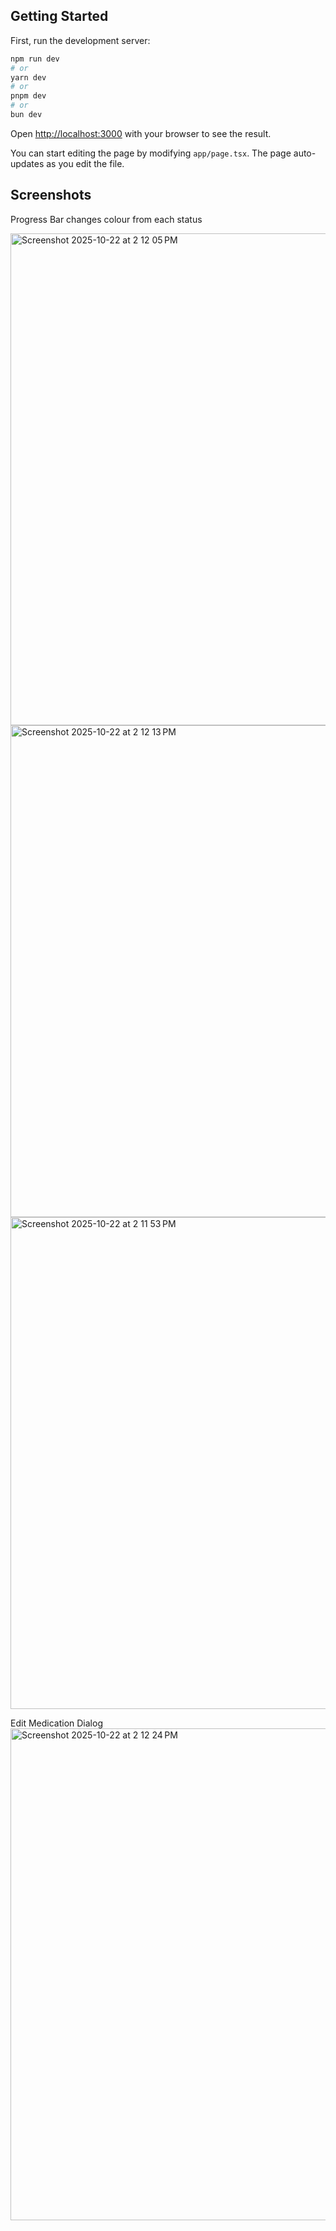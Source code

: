 ## Getting Started

First, run the development server:

```bash
npm run dev
# or
yarn dev
# or
pnpm dev
# or
bun dev
```

Open [http://localhost:3000](http://localhost:3000) with your browser to see the result.

You can start editing the page by modifying `app/page.tsx`. The page auto-updates as you edit the file.

## Screenshots

Progress Bar changes colour from each status

<img width="1436" height="787" alt="Screenshot 2025-10-22 at 2 12 05 PM" src="https://github.com/user-attachments/assets/c3dd5a91-0071-4fe0-ae4d-91bf124b86aa" />


<img width="1436" height="787" alt="Screenshot 2025-10-22 at 2 12 13 PM" src="https://github.com/user-attachments/assets/d6824d39-5020-4524-996a-810c9ed129af" />

<img width="1436" height="787" alt="Screenshot 2025-10-22 at 2 11 53 PM" src="https://github.com/user-attachments/assets/390ab5df-dc0f-4dcc-8a8d-dd60b0b0878d" />

Edit Medication Dialog
<img width="1436" height="787" alt="Screenshot 2025-10-22 at 2 12 24 PM" src="https://github.com/user-attachments/assets/27c3f843-1fb3-4de5-b393-2303fe1209b4" />



